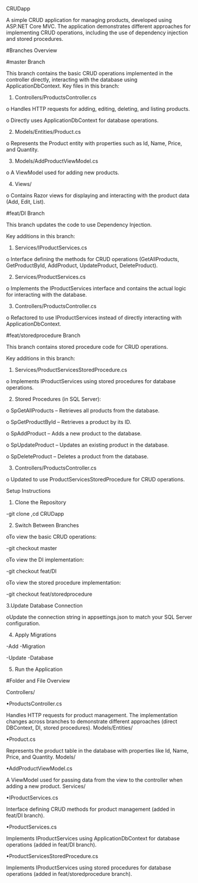 CRUDapp  

A simple CRUD application for managing products, developed using ASP.NET Core MVC. The application demonstrates different approaches for implementing CRUD operations, including the use of dependency injection and stored procedures.


#Branches Overview


#master Branch


This branch contains the basic CRUD operations implemented in the controller directly, interacting with the database using ApplicationDbContext.
Key files in this branch:


1.	Controllers/ProductsController.cs
	


o	Handles HTTP requests for adding, editing, deleting, and listing products.


o	Directly uses ApplicationDbContext for database operations.

	
2.	Models/Entities/Product.cs
	 
	
o	Represents the Product entity with properties such as Id, Name, Price, and Quantity.
	
	
3.	Models/AddProductViewModel.cs
	
	
o	A ViewModel used for adding new products.
	
	
4.	Views/
 
	
o	Contains Razor views for displaying and interacting with the product data (Add, Edit, List).

	
#feat/DI Branch


This branch updates the code to use Dependency Injection.


Key additions in this branch:


1.	Services/IProductServices.cs
	 
	
o	Interface defining the methods for CRUD operations (GetAllProducts, GetProductById, AddProduct, UpdateProduct, DeleteProduct).
	
	
2.	Services/ProductServices.cs
	 
	
o	Implements the IProductServices interface and contains the actual logic for interacting with the database.
	
	
3.	Controllers/ProductsController.cs
 
	
o	Refactored to use IProductServices instead of directly interacting with ApplicationDbContext.


#feat/storedprocedure Branch


This branch contains stored procedure code for CRUD operations.


Key additions in this branch:


1.	Services/ProductServicesStoredProcedure.cs
	


o	Implements IProductServices using stored procedures for database operations.
	
	
2.	Stored Procedures (in SQL Server):
	


o	SpGetAllProducts – Retrieves all products from the database.


o	SpGetProductById – Retrieves a product by its ID.


o	SpAddProduct – Adds a new product to the database.


o	SpUpdateProduct – Updates an existing product in the database.


o	SpDeleteProduct – Deletes a product from the database.

	
3.	Controllers/ProductsController.cs
	
	
o	Updated to use ProductServicesStoredProcedure for CRUD operations.

	
Setup Instructions


1.	Clone the Repository
	 
	
-git clone <repository-url>,cd CRUDapp
	


2.	Switch Between Branches
 
	
oTo view the basic CRUD operations:


-git checkout master


oTo view the DI implementation:


-git checkout feat/DI


oTo view the stored procedure implementation:


-git checkout feat/storedprocedure



3.Update Database Connection


oUpdate the connection string in appsettings.json to match your SQL Server configuration.


4.	Apply Migrations
 

-Add -Migration


-Update -Database
 
	
5.	Run the Application
	

#Folder and File Overview


Controllers/


•ProductsController.cs


Handles HTTP requests for product management. The implementation changes across branches to demonstrate different approaches (direct DBContext, DI, stored procedures).
Models/Entities/


•Product.cs


Represents the product table in the database with properties like Id, Name, Price, and Quantity.
Models/


•AddProductViewModel.cs


A ViewModel used for passing data from the view to the controller when adding a new product.
Services/

•IProductServices.cs


Interface defining CRUD methods for product management (added in feat/DI branch).


•ProductServices.cs


Implements IProductServices using ApplicationDbContext for database operations (added in feat/DI branch).


•ProductServicesStoredProcedure.cs


Implements IProductServices using stored procedures for database operations (added in feat/storedprocedure branch).

